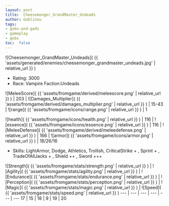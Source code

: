 ```yaml
---
layout: post
title:  Cheesemonger_GrandMaster_Undeads
author: Goblinou
tags:
- gobs-and-gods
- gameplay
- gobs
toc:  false
---
```


![Cheesemonger_GrandMaster_Undeads]( {{ 'assets/generated/enemies/cheesemonger_grandmaster_undeads.jpg' | relative_url }} )
- Rating: 3000
- Race: Vampire  Faction:Undeads

![MeleeScore]( {{ 'assets/fromgame/derived/meleescore.png' | relative_url }} ) | 203 | ![Damages_Multiplier]( {{ 'assets/fromgame/derived/damages_multiplier.png' | relative_url }} ) | 15-43 | ![range]( {{ 'assets/fromgame/icons/range.png' | relative_url }} ) | 1


![health]( {{ 'assets/fromgame/icons/health.png' | relative_url }} ) | 116 | ![essence]( {{ 'assets/fromgame/icons/essence.png' | relative_url }} ) | 116 | ![MeleeDefense]( {{ 'assets/fromgame/derived/meleedefense.png' | relative_url }} ) | 166 | ![armor]( {{ 'assets/fromgame/icons/armor.png' | relative_url }} ) | 18/26/16

* Skills: LightArmor, Dodge, Athletics, Trollish, CriticalStrike + , Sprint + , TradeOfAllJacks + , Shield ++ , Sword +++ 

![Strength]( {{ 'assets/fromgame/stats/strength.png' | relative_url }} ) | ![Agility]( {{ 'assets/fromgame/stats/agility.png' | relative_url }} ) | ![Endurance]( {{ 'assets/fromgame/stats/endurance.png' | relative_url }} ) | ![Perception]( {{ 'assets/fromgame/stats/perception.png' | relative_url }} ) | ![Magic]( {{ 'assets/fromgame/stats/magic.png' | relative_url }} ) | ![Speed]( {{ 'assets/fromgame/stats/speed.png' | relative_url }} )
--- | --- | --- | --- | --- | ---
17 | 15 | 18 | 9 | 19 | 20
